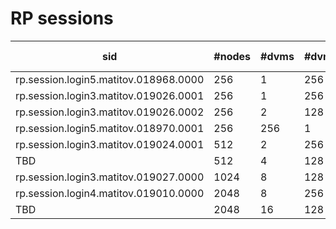 # RP sessions

| sid                                   | #nodes | #dvms | #dvm_nodes | forced ordering | sub-agents | #tasks | #failed | status |
|---------------------------------------|--------|-------|------------|-----------------|------------|--------|---------|--------|
| rp.session.login5.matitov.018968.0000 | 256    | 1     | 256        | NO              | 0          | 8200   | 0       | OK     |
| rp.session.login3.matitov.019026.0001 | 256    | 1     | 256        | NO              | 0          | 8200   | 0       | OK     |
| rp.session.login3.matitov.019026.0002 | 256    | 2     | 128        | NO              | 0          | 8200   | 0       | OK     |
| rp.session.login5.matitov.018970.0001 | 256    | 256   | 1          | NO              | 0          | 8200   | 0       | OK     |
| rp.session.login3.matitov.019024.0001 | 512    | 2     | 256        | YES             | 0          | 16400  | 1       | +/-    |
| TBD                                   | 512    | 4     | 128        | YES             | 0          | 16400  | -       | -      |
| rp.session.login3.matitov.019027.0000 | 1024   | 8     | 128        | YES             | 4          | 32800  | 33      | +/-    |
| rp.session.login4.matitov.019010.0000 | 2048   | 8     | 256        | NO              | 3          | 65600  | 3376    | NO     |
| TBD                                   | 2048   | 16    | 128        | YES             | 4          | 65600  | -       | -      |


